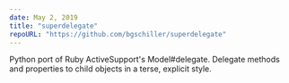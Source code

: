 ```yaml
---
date: May 2, 2019
title: "superdelegate"
repoURL: "https://github.com/bgschiller/superdelegate"
---
```


Python port of Ruby ActiveSupport's Model#delegate. Delegate methods and properties to child objects in a terse, explicit style.
